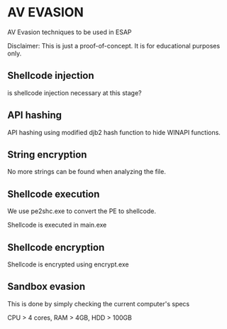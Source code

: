 # AV EVASION

AV Evasion techniques to be used in ESAP

Disclaimer: This is just a proof-of-concept. It is for educational purposes only.

## Shellcode injection

is shellcode injection necessary at this stage?

## API hashing

API hashing using modified djb2 hash function to hide WINAPI functions.

## String encryption

No more strings can be found when analyzing the file.

## Shellcode execution

We use pe2shc.exe to convert the PE to shellcode.

Shellcode is executed in main.exe

## Shellcode encryption

Shellcode is encrypted using encrypt.exe

## Sandbox evasion

This is done by simply checking the current computer's specs

CPU > 4 cores, RAM > 4GB, HDD > 100GB